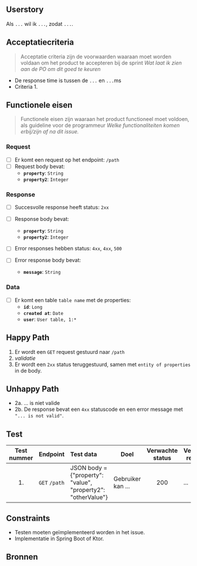 ## Userstory

Als `...` wil ik `...`, zodat `...`.

## Acceptatiecriteria

> Acceptatie criteria zijn de voorwaarden waaraan moet worden voldaan om het product te accepteren bij de sprint
> _Wat laat ik zien aan de PO om dit goed te keuren_

-   De response time is tussen de `...` en `...`ms
-   Criteria 1.

## Functionele eisen

> Functionele eisen zijn waaraan het product functioneel moet voldoen, als guideline voor de programmeur
> _Welke functionaliteiten komen erbij/zijn af na dit issue._

### Request

-   [ ] Er komt een request op het endpoint: `/path`
-   [ ] Request body bevat:
    -   **`property`**: `String`
    -   **`property2`**: `Integer`

### Response

-   [ ] Succesvolle response heeft status: `2xx`
-   [ ] Response body bevat:

    -   **`property`**: `String`
    -   **`property2`**: `Integer`

-   [ ] Error responses hebben status: `4xx`, `4xx`, `500`
-   [ ] Error response body bevat:
    -   **`message`**: `String`

### Data

-   [ ] Er komt een table `table name` met de properties:
    -   **`id`**: `Long`
    -   **`created at`**: `Date`
    -   **`user`**: `User table, 1:*`

## Happy Path

1. Er wordt een `GET` request gestuurd naar `/path`
2. _validatie_
3. Er wordt een `2xx` status teruggestuurd, samen met `entity of properties` in de body.

## Unhappy Path

-   2a. ... is niet valide
-   2b. De response bevat een `4xx` statuscode en een error message met `"... is not valid"`.

## Test

| Test nummer |   Endpoint    | Test data                                                    | Doel              | Verwachte status | Verwachte resultaat | Resultaat | Pass? |
| :---------: | :-----------: | :----------------------------------------------------------- | ----------------- | :--------------: | ------------------- | --------- | :---: |
|     1.      | `GET` `/path` | JSON body = {"property": "value", "property2": "otherValue"} | Gebruiker kan ... |       200        | ...                 | ...       |  [ ]  |

## Constraints

-   Testen moeten geïmplementeerd worden in het issue.
-   Implementatie in Spring Boot of Ktor.

## Bronnen
